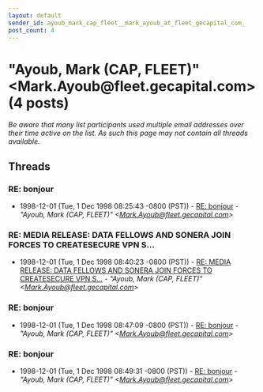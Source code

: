 ```yaml
---
layout: default
sender_id: ayoub_mark_cap_fleet__mark_ayoub_at_fleet_gecapital_com_
post_count: 4
---
```


# "Ayoub, Mark  (CAP, FLEET)" <Mark.Ayoub<span>@</span>fleet.gecapital.com> (4 posts)

_Be aware that many list participants used multiple email addresses over their time active on the list. As such this page may not contain all threads available._

## Threads

### RE: bonjour
+ 1998-12-01 (Tue, 1 Dec 1998 08:25:43 -0800 (PST)) - [RE: bonjour](/archive/1998/12/29f46387b96027cc983af27a02029b7ee9a5fc443fe8d3e05aa458a395f17073) - _"Ayoub, Mark  (CAP, FLEET)" \<Mark.Ayoub@fleet.gecapital.com\>_

### RE: MEDIA RELEASE: DATA FELLOWS AND SONERA JOIN FORCES TO CREATESECURE VPN S...
+ 1998-12-01 (Tue, 1 Dec 1998 08:40:23 -0800 (PST)) - [RE: MEDIA RELEASE: DATA FELLOWS AND SONERA JOIN FORCES TO CREATESECURE VPN S...](/archive/1998/12/87c0b542aa536aaa0f219127dd5f3c026547ccfd81d6bace1624da72caa0af33) - _"Ayoub, Mark  (CAP, FLEET)" \<Mark.Ayoub@fleet.gecapital.com\>_

### RE: bonjour
+ 1998-12-01 (Tue, 1 Dec 1998 08:47:09 -0800 (PST)) - [RE: bonjour](/archive/1998/12/1484fb582673f67badb7e679e1cedb3ee92c885e02b5b6b27e002ea6d9cc69cd) - _"Ayoub, Mark  (CAP, FLEET)" \<Mark.Ayoub@fleet.gecapital.com\>_

### RE: bonjour
+ 1998-12-01 (Tue, 1 Dec 1998 08:49:31 -0800 (PST)) - [RE: bonjour](/archive/1998/12/64e345db9f2e784dfd6d25d2bfe9cbf47b744704ff03a7d6ace133dd62237a38) - _"Ayoub, Mark  (CAP, FLEET)" \<Mark.Ayoub@fleet.gecapital.com\>_

